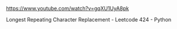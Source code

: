 https://www.youtube.com/watch?v=gqXU1UyA8pk

Longest Repeating Character Replacement - Leetcode 424 - Python
